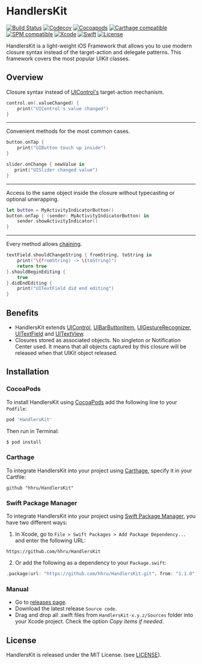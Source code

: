 # HandlersKit
[![Build Status](https://travis-ci.org/hhru/HandlersKit.svg?branch=master)](https://travis-ci.org/hhru/HandlersKit)
[![Codecov](https://codecov.io/gh/hhru/HandlersKit/branch/master/graph/badge.svg)](https://codecov.io/gh/hhru/HandlersKit)
[![Cocoapods](https://img.shields.io/cocoapods/v/HandlersKit.svg?style=flat)](http://cocoapods.org/pods/HandlersKit)
[![Carthage compatible](https://img.shields.io/badge/Carthage-Compatible-brightgreen.svg?style=flat)](https://github.com/Carthage/Carthage)
[![SPM compatible](https://img.shields.io/badge/SPM-Compatible-brightgreen.svg?style=flat)](https://swift.org/package-manager/)
[![Xcode](https://img.shields.io/badge/Xcode-11-blue.svg)](https://developer.apple.com/xcode)
[![Swift](https://img.shields.io/badge/Swift-5.0-orange.svg)](https://swift.org)
[![License](https://img.shields.io/github/license/hhru/HandlersKit.svg)](https://opensource.org/licenses/MIT)

HandlersKit is a light-weight iOS Framework that allows you to use modern closure syntax instead of the target-action and delegate patterns. This framework covers the most popular UIKit classes.

## Overview
Closure syntax instead of [UIControl's](https://developer.apple.com/documentation/uikit/uicontrol) target-action mechanism.
```swift
control.on(.valueChanged) {
    print("UIControl's value changed")
}
```
---
Convenient methods for the most common cases.
```swift
button.onTap {
    print("UIButton touch up inside")
}
```
```swift
slider.onChange { newValue in
   print("UISlider changed value")
}
```
---
Access to the same object inside the closure without typecasting or optional unwrapping.
```swift
let button = MyActivityIndicatorButton()
button.onTap { (sender: MyActivityIndicatorButton) in
    sender.showActivityIndicator()
}
```
---
Every method allows [chaining](https://en.wikipedia.org/wiki/Method_chaining).
```swift
textField.shouldChangeString { fromString, toString in
    print("\(fromString) -> \(toString)")
    return true
}.shouldBeginEditing {
    true
}.didEndEditing {
    print("UITextField did end editing")
}
```

## Benefits
- HandlersKit extends [UIControl](https://developer.apple.com/documentation/uikit/uicontrol), [UIBarButtonItem](https://developer.apple.com/documentation/uikit/uibarbuttonitem), [UIGestureRecognizer](https://developer.apple.com/documentation/uikit/uigesturerecognizer), [UITextField](https://developer.apple.com/documentation/uikit/uitextfield) and [UITextView](https://developer.apple.com/documentation/uikit/uitextview).
- Closures stored as associated objects. No singleton or Notification Center used. It means that all objects captured by this closure will be released when that UIKit object released.

## Installation
### CocoaPods
To install HandlersKit using [CocoaPods](http://cocoapods.org) add the following line to your `Podfile`:
```ruby
pod 'HandlersKit'
```
Then run in Terminal:
```sh
$ pod install
```

### Carthage
To integrate HandlersKit into your project using [Carthage](https://github.com/Carthage/Carthage), specify it in your Cartfile:
```shell
github "hhru/HandlersKit"
```

### Swift Package Manager
To integrate HandlersKit into your project using [Swift Package Manager](https://swift.org/package-manager/), you have two different ways:
1. In Xcode, go to `File > Swift Packages > Add Package Dependency...` and enter the following URL:
```
https://github.com/hhru/HandlersKit
```
2. Or add the following as a dependency to your `Package.swift`:
```swift
.package(url: "https://github.com/hhru/HandlersKit.git", from: "1.1.0")
```

### Manual
- Go to [releases page](https://github.com/hhru/HandlersKit/releases).
- Download the latest release `Source code`.
- Drag and drop all .swift files from `HandlersKit-x.y.z/Sources` folder into your Xcode project. Check the option *Copy items if needed*.

## License
HandlersKit is released under the MIT License. (see [LICENSE](https://github.com/hhru/HandlersKit/blob/master/LICENSE)).
